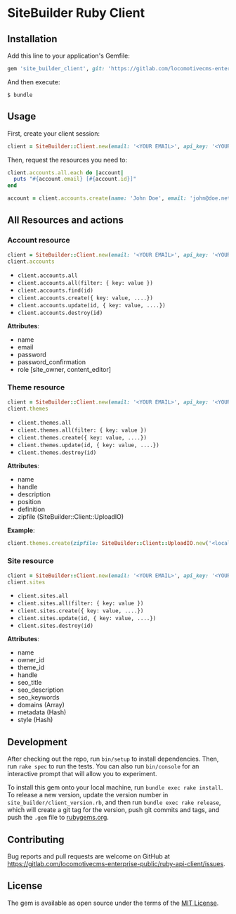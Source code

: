 # SiteBuilder Ruby Client

## Installation

Add this line to your application's Gemfile:

```ruby
gem 'site_builder_client', git: 'https://gitlab.com/locomotivecms-enterprise-public/ruby-api-client.git'
```

And then execute:

    $ bundle

## Usage

First, create your client session:

```ruby
client = SiteBuilder::Client.new(email: '<YOUR EMAIL>', api_key: '<YOUR API KEY')
```

Then, request the resources you need to:

```ruby
client.accounts.all.each do |account|
  puts "#{account.email} [#{account.id}]"
end

account = client.accounts.create(name: 'John Doe', email: 'john@doe.net', role: 'site_owner', password: 'simplepassword', password_confirmation: 'simplepassword')
```

## All Resources and actions

### Account resource

```ruby
client = SiteBuilder::Client.new(email: '<YOUR EMAIL>', api_key: '<YOUR API KEY')
client.accounts
```

* `client.accounts.all`
* `client.accounts.all(filter: { key: value })`
* `client.accounts.find(id)`
* `client.accounts.create({ key: value, ....})`
* `client.accounts.update(id, { key: value, ....})`
* `client.accounts.destroy(id)`

**Attributes**:

- name
- email
- password
- password_confirmation
- role [site_owner, content_editor]

### Theme resource

```ruby
client = SiteBuilder::Client.new(email: '<YOUR EMAIL>', api_key: '<YOUR API KEY')
client.themes
```

* `client.themes.all`
* `client.themes.all(filter: { key: value })`
* `client.themes.create({ key: value, ....})`
* `client.themes.update(id, { key: value, ....})`
* `client.themes.destroy(id)`

**Attributes**:

- name
- handle
- description
- position
- definition
- zipfile (SiteBuilder::Client::UploadIO)

**Example**:

```ruby
client.themes.create(zipfile: SiteBuilder::Client::UploadIO.new('<local path of my image>'), definition: <Hash>)
```

### Site resource

```ruby
client = SiteBuilder::Client.new(email: '<YOUR EMAIL>', api_key: '<YOUR API KEY')
client.sites
```

* `client.sites.all`
* `client.sites.all(filter: { key: value })`
* `client.sites.create({ key: value, ....})`
* `client.sites.update(id, { key: value, ....})`
* `client.sites.destroy(id)`

**Attributes**:

- name
- owner_id
- theme_id
- handle
- seo_title
- seo_description
- seo_keywords
- domains (Array)
- metadata (Hash)
- style (Hash)

## Development

After checking out the repo, run `bin/setup` to install dependencies. Then, run `rake spec` to run the tests. You can also run `bin/console` for an interactive prompt that will allow you to experiment.

To install this gem onto your local machine, run `bundle exec rake install`. To release a new version, update the version number in `site_builder/client_version.rb`, and then run `bundle exec rake release`, which will create a git tag for the version, push git commits and tags, and push the `.gem` file to [rubygems.org](https://rubygems.org).

## Contributing

Bug reports and pull requests are welcome on GitHub at https://gitlab.com/locomotivecms-enterprise-public/ruby-api-client/issues.

## License

The gem is available as open source under the terms of the [MIT License](http://opensource.org/licenses/MIT).

